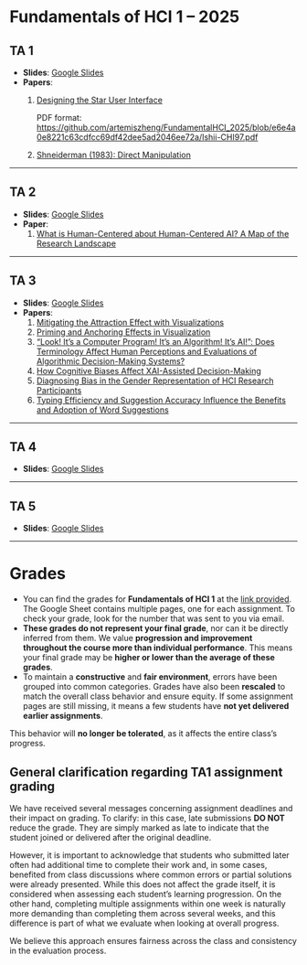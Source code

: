 # Fundamentals of HCI 1 – 2025  

## TA 1  
- **Slides**: [Google Slides](https://docs.google.com/presentation/d/10Ogs3QCCeDD1KETS5J46k1M6a-bu59o9/edit?usp=sharing&ouid=103386161610405023986&rtpof=true&sd=true)  
- **Papers**:  
  1. [Designing the Star User Interface](https://dl.acm.org/doi/pdf/10.1145/258549.258715)

     PDF format: https://github.com/artemiszheng/FundamentalHCI_2025/blob/e6e4a0e8221c63cdfcc69df42dee5ad2046ee72a/Ishii-CHI97.pdf
  3. [Shneiderman (1983): Direct Manipulation](https://www.cs.umd.edu/users/ben/papers/Shneiderman1983Direct.pdf)  

---

## TA 2  
- **Slides**: [Google Slides](https://docs.google.com/presentation/d/1qF3_jBGtWo01zV-CAMY9CV_5M71y7hp2/edit?usp=sharing&ouid=103386161610405023986&rtpof=true&sd=true) 
- **Paper**:  
  1. [What is Human-Centered about Human-Centered AI? A Map of the Research Landscape](https://github.com/artemiszheng/FundmentalHCI12025/blob/a8763853ca55f8ba60c77bf77ef3797c53d7566e/What%20is%20Human-Centered%20about%20Human-Centered%20AI.pdf)  

---

## TA 3  
- **Slides**: [Google Slides](https://docs.google.com/presentation/d/1Rmg2DVjrFAea0SCkgzCmchLbBAsrb1MV/edit?usp=sharing&ouid=107603787338411812843&rtpof=true&sd=true)
- **Papers**:  
  1. [Mitigating the Attraction Effect with Visualizations](https://github.com/artemiszheng/FundamentalHCI_2025/blob/main/Mitigating%20the%20Attraction%20Effect%20with%20Visualizations.pdf)  
  2. [Priming and Anchoring Effects in Visualization](https://github.com/artemiszheng/FundamentalHCI_2025/blob/main/Priming%20and%20Anchoring%20Effects%20in%20Visualization.pdf)  
  3. [“Look! It’s a Computer Program! It’s an Algorithm! It’s AI!”: Does Terminology Affect Human Perceptions and Evaluations of Algorithmic Decision-Making Systems?](https://github.com/artemiszheng/FundamentalHCI_2025/blob/main/Look!%20It%E2%80%99s%20a%20Computer%20Program!%20It%E2%80%99s%20an%20Algorithm!%20It%E2%80%99s%20AI!.pdf)  
  4. [How Cognitive Biases Affect XAI-Assisted Decision-Making](https://github.com/artemiszheng/FundamentalHCI_2025/blob/main/How%20Cognitive%20Biases%20Affect%20XAI-assisted%20Decision-making_rvwd.pdf)  
  5. [Diagnosing Bias in the Gender Representation of HCI Research Participants](https://github.com/artemiszheng/FundamentalHCI_2025/blob/main/Diagnosing%20bias%20in%20the%20gender%20representation%20of%20HCI%20research%20participants.pdf)  
  6. [Typing Efficiency and Suggestion Accuracy Influence the Benefits and Adoption of Word Suggestions](https://github.com/artemiszheng/FundamentalHCI_2025/blob/main/Typing_Efficiency_and_Suggestion_Accuracy_Influence_Benefits_and_Adoption_of_Word_Suggestions.pdf)
 
---

## TA 4  
- **Slides**: [Google Slides](https://docs.google.com/presentation/d/1de89T0muLxmsEyP7HJciV4To8-sjRIJs/edit?usp=sharing&ouid=103386161610405023986&rtpof=true&sd=true)

---

## TA 5  
- **Slides**: [Google Slides](https://docs.google.com/presentation/d/1cqfQ-sNO-kCxUe4r--6jT_jIiX7q-DJOQB82yCYvdog/edit?usp=sharing)

---

# Grades
- You can find the grades for **Fundamentals of HCI 1** at the [link provided](https://docs.google.com/spreadsheets/d/1swsp8daLfsByYTtTFO22h3XwjVKRsuVEj4VsBFWVtIU/edit?usp=sharing). The Google Sheet contains multiple pages, one for each assignment. To check your grade, look for the number that was sent to you via email.
- **These grades do not represent your final grade**, nor can it be directly inferred from them. We value **progression and improvement throughout the course more than individual performance**. This means your final grade may be **higher or lower than the average of these grades**.
- To maintain a **constructive** and **fair environment**, errors have been grouped into common categories. Grades have also been **rescaled** to match the overall class behavior and ensure equity. If some assignment pages are still missing, it means a few students have **not yet delivered earlier assignments**.

This behavior will **no longer be tolerated**, as it affects the entire class’s progress.


## General clarification regarding TA1 assignment grading

We have received several messages concerning assignment deadlines and their impact on grading. To clarify: in this case, late submissions **DO NOT** reduce the grade. They are simply marked as late to indicate that the student joined or delivered after the original deadline.

However, it is important to acknowledge that students who submitted later often had additional time to complete their work and, in some cases, benefited from class discussions where common errors or partial solutions were already presented. While this does not affect the grade itself, it is considered when assessing each student’s learning progression. On the other hand, completing multiple assignments within one week is naturally more demanding than completing them across several weeks, and this difference is part of what we evaluate when looking at overall progress.

We believe this approach ensures fairness across the class and consistency in the evaluation process.
